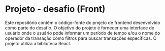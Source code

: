 # Projeto - desafio (Front)

Este repositório contém o código-fonte do projeto de frontend desenvolvido como parte do desafio. O objetivo do projeto é fornecer uma interface de usuário onde o usuário pode informar um período de tempo e/ou o nome do operador da transação como filtros para buscar transações específicas.  O projeto utiliza a biblioteca React.
